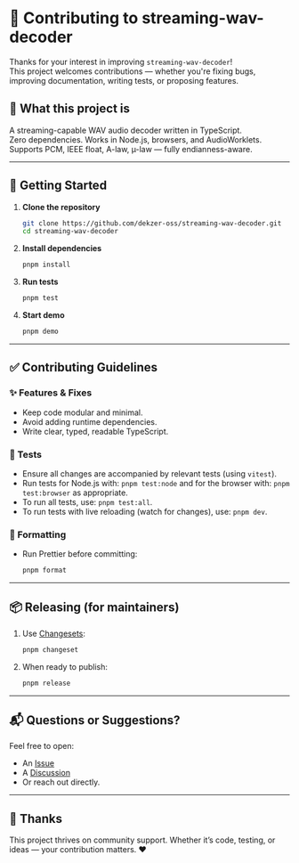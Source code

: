 # 🤝 Contributing to streaming-wav-decoder

Thanks for your interest in improving `streaming-wav-decoder`!  
This project welcomes contributions — whether you're fixing bugs, improving documentation, writing tests, or proposing
features.

## 🧠 What this project is

A streaming-capable WAV audio decoder written in TypeScript.  
Zero dependencies. Works in Node.js, browsers, and AudioWorklets.  
Supports PCM, IEEE float, A-law, µ-law — fully endianness-aware.

---

## 🚀 Getting Started

1. **Clone the repository**

   ```bash
   git clone https://github.com/dekzer-oss/streaming-wav-decoder.git
   cd streaming-wav-decoder
   ```

2. **Install dependencies**

   ```bash
   pnpm install
   ```

3. **Run tests**

   ```bash
   pnpm test
   ```

4. **Start demo**
   ```bash
   pnpm demo
   ```

---

## ✅ Contributing Guidelines

### ✨ Features & Fixes

- Keep code modular and minimal.
- Avoid adding runtime dependencies.
- Write clear, typed, readable TypeScript.

### 🧪 Tests


* Ensure all changes are accompanied by relevant tests (using `vitest`).
* Run tests for Node.js with: `pnpm test:node` and for the browser with: `pnpm test:browser` as appropriate.
* To run all tests, use: `pnpm test:all`.
* To run tests with live reloading (watch for changes), use: `pnpm dev`.


### 🎨 Formatting

- Run Prettier before committing:

  ```bash
  pnpm format
  ```

---

## 📦 Releasing (for maintainers)

1. Use [Changesets](https://github.com/changesets/changesets):

   ```bash
   pnpm changeset
   ```

2. When ready to publish:

   ```bash
   pnpm release
   ```

---

## 📬 Questions or Suggestions?

Feel free to open:

- An [Issue](https://github.com/dekzer-oss/streaming-wav-decoder/issues)
- A [Discussion](https://github.com/dekzer-oss/streaming-wav-decoder/discussions)
- Or reach out directly.

---

## 🙏 Thanks

This project thrives on community support.
Whether it’s code, testing, or ideas — your contribution matters. ❤️
